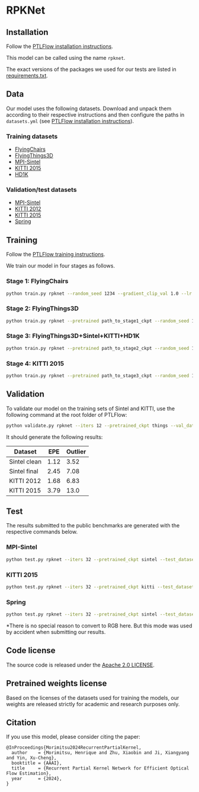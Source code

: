 # RPKNet

## Installation

Follow the [PTLFlow installation instructions](https://ptlflow.readthedocs.io/en/latest/starting/installation.html).

This model can be called using the name `rpknet`.

The exact versions of the packages we used for our tests are listed in [requirements.txt](requirements.txt).

## Data

Our model uses the following datasets. Download and unpack them according to their respective instructions and then configure the paths in `datasets.yml` (see [PTLFlow installation instructions](https://ptlflow.readthedocs.io/en/latest/starting/installation.html)).

### Training datasets

- [FlyingChairs](https://lmb.informatik.uni-freiburg.de/resources/datasets/FlyingChairs.en.html)
- [FlyingThings3D](https://lmb.informatik.uni-freiburg.de/resources/datasets/SceneFlowDatasets.en.html)
- [MPI-Sintel](http://sintel.is.tue.mpg.de)
- [KITTI 2015](https://www.cvlibs.net/datasets/kitti/eval_scene_flow.php?benchmark=flow)
- [HD1K](http://hci-benchmark.iwr.uni-heidelberg.de/)

### Validation/test datasets

- [MPI-Sintel](http://sintel.is.tue.mpg.de)
- [KITTI 2012](https://www.cvlibs.net/datasets/kitti/eval_stereo_flow.php?benchmark=flow)
- [KITTI 2015](https://www.cvlibs.net/datasets/kitti/eval_scene_flow.php?benchmark=flow)
- [Spring](https://spring-benchmark.org/)

## Training

Follow the [PTLFlow training instructions](https://ptlflow.readthedocs.io/en/latest/starting/training.html).

We train our model in four stages as follows.

### Stage 1: FlyingChairs

```bash
python train.py rpknet --random_seed 1234 --gradient_clip_val 1.0 --lr 2.5e-4 --wdecay 1e-4 --gamma 0.8 --train_dataset chairs --train_batch_size 8 --max_epochs 35 --pyramid_ranges 32 8 --iters 12 --corr_mode allpairs --not_cache_pkconv_weights
```

### Stage 2: FlyingThings3D

```bash
python train.py rpknet --pretrained path_to_stage1_ckpt --random_seed 1234 --gradient_clip_val 1.0 --lr 1.25e-4 --wdecay 1e-4 --gamma 0.8 --train_dataset things --train_batch_size 4 --max_epochs 40 --pyramid_ranges 32 8 --iters 12 --corr_mode allpairs --not_cache_pkconv_weights
```

### Stage 3: FlyingThings3D+Sintel+KITTI+HD1K
```bash
python train.py rpknet --pretrained path_to_stage2_ckpt --random_seed 1234 --gradient_clip_val 1.0 --lr 1.25e-4 --wdecay 1e-5 --gamma 0.85 --train_dataset 200*sintel+400*kitti-2015+10*hd1k+things-train-sinteltransform --train_batch_size 6 --max_epochs 4 --pyramid_ranges 32 8 --iters 12 --corr_mode allpairs --not_cache_pkconv_weights
```

### Stage 4: KITTI 2015
```bash
python train.py rpknet --pretrained path_to_stage3_ckpt --random_seed 1234 --gradient_clip_val 1.0 --lr 1.25e-4 --wdecay 1e-5 --gamma 0.85 --train_dataset kitti-2015 --train_batch_size 6 --max_epochs 150 --pyramid_ranges 32 8 --iters 12 --corr_mode allpairs --not_cache_pkconv_weights
```

## Validation

To validate our model on the training sets of Sintel and KITTI, use the following command at the root folder of PTLFlow:

```bash
python validate.py rpknet --iters 12 --pretrained_ckpt things --val_dataset sintel-clean+sintel-final+kitti-2012+kitti-2015
```

It should generate the following results:

| Dataset      | EPE  | Outlier |
|--------------|------|---------|
| Sintel clean | 1.12 | 3.52    |
| Sintel final | 2.45 | 7.08    |
| KITTI 2012   | 1.68 | 6.83    |
| KITTI 2015   | 3.79 | 13.0    |

## Test

The results submitted to the public benchmarks are generated with the respective commands below.

### MPI-Sintel

```bash
python test.py rpknet --iters 32 --pretrained_ckpt sintel --test_dataset sintel --warm_start
```

### KITTI 2015

```bash
python test.py rpknet --iters 32 --pretrained_ckpt kitti --test_dataset kitti-2015 --input_pad_one_side
```

### Spring

```bash
python test.py rpknet --iters 32 --pretrained_ckpt sintel --test_dataset spring --warm_start  --input_bgr_to_rgb
```
*There is no special reason to convert to RGB here. But this mode was used by accident when submitting our results. 

## Code license

The source code is released under the [Apache 2.0 LICENSE](LICENSE).

## Pretrained weights license

Based on the licenses of the datasets used for training the models, our weights are released strictly for academic and research purposes only.

## Citation

If you use this model, please consider citing the paper:

```
@InProceedings{Morimitsu2024RecurrentPartialKernel,
  author    = {Morimitsu, Henrique and Zhu, Xiaobin and Ji, Xiangyang and Yin, Xu-Cheng},
  booktitle = {AAAI},
  title     = {Recurrent Partial Kernel Network for Efficient Optical Flow Estimation},
  year      = {2024},
}
```